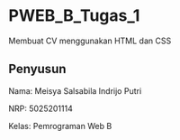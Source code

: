 # PWEB_B_Tugas_1

Membuat CV menggunakan HTML dan CSS

## Penyusun
Nama: Meisya Salsabila Indrijo Putri

NRP: 5025201114

Kelas: Pemrograman Web B
